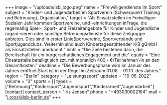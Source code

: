+++
image = "/uploads/lsb_logo.png"
name = "Freiwilligendienste Im Sport"
subject = "Kinder- und Jugendarbeit im Sportverein (Schwerpunkt Training und Betreuung), Organisation,"
target = "Als Einsatzstellen im Freiwilligen Sozialen Jahr kommen Sportvereine, und -einrichtungen inFrage, die regelmäßig Spiel-, Sport- und Freizeitangebote für Kinder und Jugendliche organi-sieren oder sonstige Betreuungsdienste für diese Zielgruppe anbieten. Dies sind in erster LinieSportvereine, Sportverbände und Sportjugendclubs. Weiterhin sind auch Kindertagesstättender KiB gGmbH als Einsatzstellen anerkannt."
hints = "Die Ziele bestehen darin, die Bereitschaft für ein bürgerschaftliches Engagement und die"
equity = "Eine Einsatzstelle beteiligt sich zzt. mit monatlich 400,- €/Teilnehmer/-in an den Gesamtkosten."
deadline = "Die Bewerbungsphase wird im Januar des Jahres eröffnet.Start ist in der Regel im Zeitraum 01.08. - 01.10. des Jahres."
region = "Berlin"
category = "Leistungssport"
updated = "16-05-2022"
volume = "0"
sports = []
types = ["Betreuung","Kindersport","Jugendsport","Kinderarbeit","Jugendarbeit"]
[contact]
contact_person = "Iris Jensen"
phone = "+493030002194"
mail = "j.roos@lsb-berlin.de"
+++